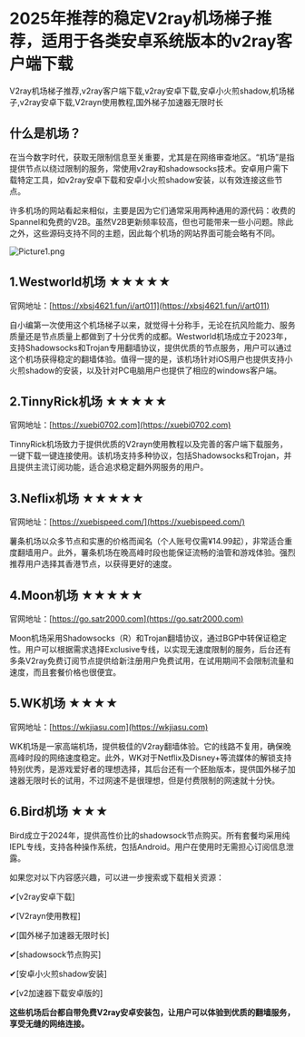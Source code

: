 # 2025年推荐的稳定V2ray机场梯子推荐，适用于各类安卓系统版本的v2ray客户端下载
V2ray机场梯子推荐,v2ray客户端下载,v2ray安卓下载,安卓小火煎shadow,机场梯子,v2ray安卓下载,V2rayn使用教程,国外梯子加速器无限时长

## 什么是机场？
在当今数字时代，获取无限制信息至关重要，尤其是在网络审查地区。“机场”是指提供节点以绕过限制的服务，常使用v2ray和shadowsocks技术。安卓用户需下载特定工具，如v2ray安卓下载和安卓小火煎shadow安装，以有效连接这些节点。

许多机场的网站看起来相似，主要是因为它们通常采用两种通用的源代码：收费的Spannel和免费的V2B。虽然V2B更新频率较高，但也可能带来一些小问题。除此之外，这些源码支持不同的主题，因此每个机场的网站界面可能会略有不同。

![Picture1.png](https://p.inari.site/usr/795/67cfc5e9a7231.png)

## 1.Westworld机场 ★★★★★
官网地址：[https://xbsj4621.fun/i/art011](https://xbsj4621.fun/i/art011)

自小编第一次使用这个机场梯子以来，就觉得十分称手，无论在抗风险能力、服务质量还是节点质量上都做到了十分优秀的成都。Westworld机场成立于2023年，支持Shadowsocks和Trojan专用翻墙协议，提供优质的节点服务，用户可以通过这个机场获得稳定的翻墙体验。值得一提的是，该机场针对iOS用户也提供支持小火煎shadow的安装，以及针对PC电脑用户也提供了相应的windows客户端。

## 2.TinnyRick机场 ★★★★★
官网地址：[https://xuebi0702.com](https://xuebi0702.com)

TinnyRick机场致力于提供优质的V2rayn使用教程以及完善的客户端下载服务，一键下载一键连接使用。该机场支持多种协议，包括Shadowsocks和Trojan，并且提供主流订阅功能，适合追求稳定翻外网服务的用户。

## 3.Neflix机场 ★★★★★
官网地址：[https://xuebispeed.com/](https://xuebispeed.com/)

薯条机场以众多节点和实惠的价格而闻名（个人账号仅需¥14.99起），非常适合重度翻墙用户。此外，薯条机场在晚高峰时段也能保证流畅的油管和游戏体验。强烈推荐用户选择其香港节点，以获得更好的速度。

## 4.Moon机场 ★★★★★
官网地址：[https://go.satr2000.com](https://go.satr2000.com)

Moon机场采用Shadowsocks（R）和Trojan翻墙协议，通过BGP中转保证稳定性。用户可以根据需求选择Exclusive专线，以实现无速度限制的服务，后台还有多条V2ray免费订阅节点提供给新注册用户免费试用，在试用期间不会限制流量和速度，而且套餐价格也很便宜。

## 5.WK机场 ★★★★
官网地址：[https://wkjiasu.com](https://wkjiasu.com)

WK机场是一家高端机场，提供极佳的V2ray翻墙体验。它的线路不复用，确保晚高峰时段的网络速度稳定。此外，WK对于Netflix及Disney+等流媒体的解锁支持特别优秀，是游戏爱好者的理想选择，其后台还有一个胚胎版本，提供国外梯子加速器无限时长的试用，不过网速不是很理想，但是付费限制的网速就十分快。

## 6.Bird机场 ★★★
Bird成立于2024年，提供高性价比的shadowsock节点购买。所有套餐均采用纯IEPL专线，支持各种操作系统，包括Android。用户在使用时无需担心订阅信息泄露。

如果您对以下内容感兴趣，可以进一步搜索或下载相关资源：

✔[v2ray安卓下载]

✔[V2rayn使用教程]

✔[国外梯子加速器无限时长]

✔[shadowsock节点购买]

✔[安卓小火煎shadow安装]

✔[v2加速器下载安卓版的]

**这些机场后台都自带免费V2ray安卓安装包，让用户可以体验到优质的翻墙服务，享受无缝的网络连接。**
